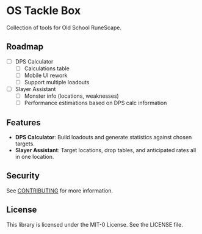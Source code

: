 # OS Tackle Box

Collection of tools for Old School RuneScape.

## Roadmap

- [ ] DPS Calculator
  - [ ] Calculations table
  - [ ] Mobile UI rework
  - [ ] Support multiple loadouts
- [ ] Slayer Assistant
  - [ ] Monster info (locations, weaknesses)
  - [ ] Performance estimations based on DPS calc information

## Features

- **DPS Calculator**: Build loadouts and generate statistics against chosen targets.
- **Slayer Assistant**: Target locations, drop tables, and anticipated rates all in one location.

## Security

See [CONTRIBUTING](CONTRIBUTING.md#security-issue-notifications) for more information.

## License

This library is licensed under the MIT-0 License. See the LICENSE file.
